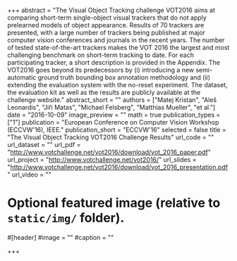 +++
abstract = "​The Visual Object Tracking challenge VOT2016 aims at comparing short-term single-object visual trackers that do not apply prelearned models of object appearance. Results of 70 trackers are presented, with a large number of trackers being published at major computer vision conferences and journals in the recent years. The number of tested state-of-the-art trackers makes the VOT 2016 the largest and most challenging benchmark on short-term tracking to date. For each participating tracker, a short description is provided in the Appendix. The VOT2016 goes beyond its predecessors by (i) introducing a new semi-automatic ground truth bounding box annotation methodology and (ii) extending the evaluation system with the no-reset experiment. The dataset, the evaluation kit as well as the results are publicly available at the challenge website."
abstract_short = ""
authors = ["Matej Kristan", "Aleš Leonardis", "Jiři Matas", "Michael Felsberg", "Matthias Mueller", "et al."]
date = "2016-10-09"
image_preview = ""
math = true
publication_types = ["1"]
publication = "European Conference on Computer Vision Workshop (ECCVW'16)​, IEEE."
publication_short = "ECCVW'16"
selected = false
title = "The Visual Object Tracking VOT2016 Challenge Results"
url_code = ""
url_dataset = ""
url_pdf = "http://www.votchallenge.net/vot2016/download/vot_2016_paper.pdf"
url_project = "http://www.votchallenge.net/vot2016/"
url_slides = "http://www.votchallenge.net/vot2016/download/vot_2016_presentation.pdf"
url_video = ""

# Optional featured image (relative to `static/img/` folder).
#[header]
#image = ""
#caption = ""

+++
